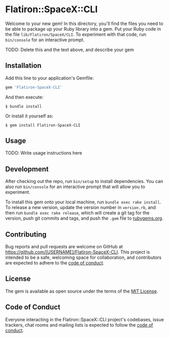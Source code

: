 # Flatiron::SpaceX::CLI

Welcome to your new gem! In this directory, you'll find the files you need to be able to package up your Ruby library into a gem. Put your Ruby code in the file `lib/Flatiron/SpaceX/CLI`. To experiment with that code, run `bin/console` for an interactive prompt.

TODO: Delete this and the text above, and describe your gem

## Installation

Add this line to your application's Gemfile:

```ruby
gem 'Flatiron-SpaceX-CLI'
```

And then execute:

    $ bundle install

Or install it yourself as:

    $ gem install Flatiron-SpaceX-CLI

## Usage

TODO: Write usage instructions here

## Development

After checking out the repo, run `bin/setup` to install dependencies. You can also run `bin/console` for an interactive prompt that will allow you to experiment.

To install this gem onto your local machine, run `bundle exec rake install`. To release a new version, update the version number in `version.rb`, and then run `bundle exec rake release`, which will create a git tag for the version, push git commits and tags, and push the `.gem` file to [rubygems.org](https://rubygems.org).

## Contributing

Bug reports and pull requests are welcome on GitHub at https://github.com/[USERNAME]/Flatiron-SpaceX-CLI. This project is intended to be a safe, welcoming space for collaboration, and contributors are expected to adhere to the [code of conduct](https://github.com/[USERNAME]/Flatiron-SpaceX-CLI/blob/master/CODE_OF_CONDUCT.md).


## License

The gem is available as open source under the terms of the [MIT License](https://opensource.org/licenses/MIT).

## Code of Conduct

Everyone interacting in the Flatiron::SpaceX::CLI project's codebases, issue trackers, chat rooms and mailing lists is expected to follow the [code of conduct](https://github.com/[USERNAME]/Flatiron-SpaceX-CLI/blob/master/CODE_OF_CONDUCT.md).
